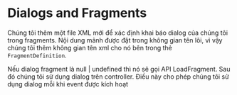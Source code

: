 # Dialogs and Fragments

Chúng tôi thêm một file XML mới để xác định khai báo dialog của chúng tôi trong fragments. Nội dung mảnh được đặt trong không gian tên lõi, vì vậy chúng tôi thêm không gian tên xml cho nó bên trong thẻ `FragmentDefinition`.

Nếu dialog fragment là null | undefined thì nó sẽ gọi API LoadFragment. Sau đó chúng tôi sử dụng dialog trên controller. Điều này cho phép chúng tôi sử dụng dialog mỗi khi event được kích hoạt
